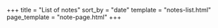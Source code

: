 +++
title = "List of notes"
sort_by = "date"
template = "notes-list.html"
page_template = "note-page.html"
+++
